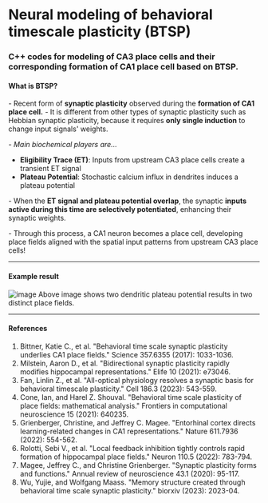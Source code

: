 
# Neural modeling of behavioral timescale plasticity (BTSP)
### C++ codes for modeling of CA3 place cells and their corresponding formation of CA1 place cell based on BTSP.


#### What is BTSP?
*-* Recent form of **synaptic plasticity** observed during the **formation of CA1 place cell.**
*-* It is different from other types of synaptic plasticity such as Hebbian synaptic plasticity, because it requires **only single induction** to change input signals' weights.

*-* *Main biochemical players are...*
- **Eligibility Trace (ET)**: Inputs from upstream CA3 place cells create a transient ET signal
- **Plateau Potential**: Stochastic calcium influx in dendrites induces a plateau potential

*-* When the **ET signal and plateau potential **overlap****, the synaptic **inputs active during this time are selectively potentiated**, enhancing their synaptic weights.

*-* Through this process, a CA1 neuron becomes a place cell, developing place fields aligned with the spatial input patterns from upstream CA3 place cells!

---

#### Example result
![image](https://github.com/user-attachments/assets/e69c1ec8-3866-4709-a535-3ef13e4e8745)
Above image shows two dendritic plateau potential results in two distinct place fields.

---

#### References
1. Bittner, Katie C., et al. "Behavioral time scale synaptic plasticity underlies CA1 place fields." Science 357.6355 (2017): 1033-1036.
2. Milstein, Aaron D., et al. "Bidirectional synaptic plasticity rapidly modifies hippocampal representations." Elife 10 (2021): e73046.
3. Fan, Linlin Z., et al. "All-optical physiology resolves a synaptic basis for behavioral timescale plasticity." Cell 186.3 (2023): 543-559.
4. Cone, Ian, and Harel Z. Shouval. "Behavioral time scale plasticity of place fields: mathematical analysis." Frontiers in computational neuroscience 15 (2021): 640235.
5. Grienberger, Christine, and Jeffrey C. Magee. "Entorhinal cortex directs learning-related changes in CA1 representations." Nature 611.7936 (2022): 554-562.
6. Rolotti, Sebi V., et al. "Local feedback inhibition tightly controls rapid formation of hippocampal place fields." Neuron 110.5 (2022): 783-794.
7. Magee, Jeffrey C., and Christine Grienberger. "Synaptic plasticity forms and functions." Annual review of neuroscience 43.1 (2020): 95-117.
8. Wu, Yujie, and Wolfgang Maass. "Memory structure created through behavioral time scale synaptic plasticity." biorxiv (2023): 2023-04.

